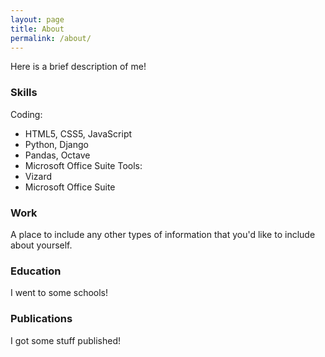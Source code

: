 ```yaml
---
layout: page
title: About
permalink: /about/
---
```


Here is a brief description of me!

### Skills
Coding:
- HTML5, CSS5, JavaScript
- Python, Django
- Pandas, Octave
- Microsoft Office Suite
Tools:
- Vizard
- Microsoft Office Suite

### Work
A place to include any other types of information that you'd like to include about yourself.

### Education
I went to some schools!

### Publications
I got some stuff published!
